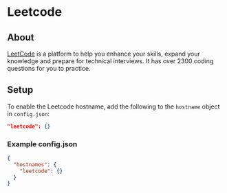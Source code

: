 # Leetcode

## About

[LeetCode](https://leetcode.com/) is a platform to help you enhance your skills,
expand your knowledge and prepare for technical interviews. It has over
2300 coding questions for you to practice.

## Setup

To enable the Leetcode hostname, add the following to the `hostname` object in `config.json`:

```json
"leetcode": {}
```

### Example config.json

```json
{
  "hostnames": {
    "leetcode": {}
  }
}
```

